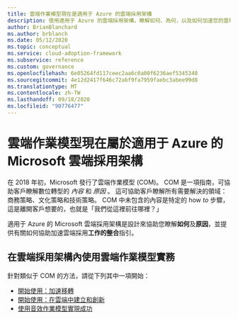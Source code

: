```yaml
---
title: 雲端作業模型現在是適用于 Azure 的雲端採用架構
description: 使用適用于 Azure 的雲端採用架構，瞭解如何、為何，以及如何加速您的雲端採用。
author: BrianBlanchard
ms.author: brblanch
ms.date: 05/12/2020
ms.topic: conceptual
ms.service: cloud-adoption-framework
ms.subservice: reference
ms.custom: governance
ms.openlocfilehash: 6e05264fd117ceec2aa6c0a00f6236aef5345340
ms.sourcegitcommit: 4e12d2417f646c72abf9fa7959faebc3abee99d8
ms.translationtype: MT
ms.contentlocale: zh-TW
ms.lasthandoff: 09/18/2020
ms.locfileid: "90776477"
---
```

<!-- docutune:ignore "Cloud Operating Model" -->

# <a name="cloud-operating-model-is-now-part-of-the-microsoft-cloud-adoption-framework-for-azure"></a>雲端作業模型現在屬於適用于 Azure 的 Microsoft 雲端採用架構

在 2018 年初，Microsoft 發行了雲端作業模型 (COM)。 COM 是一項指南，可協助客戶瞭解數位轉型的 _內容_ 和 _原因_ 。 這可協助客戶瞭解所有需要解決的領域：商務策略、文化策略和技術策略。 COM 中未包含的內容是特定的 how _to_ 步驟，這是離開客戶想要的，也就是「我們從這裡前往哪裡？」

適用于 Azure 的 Microsoft 雲端採用架構是設計來協助您瞭解**如何**及**原因**，並提供有關如何協助加速雲端採用**工作的整合**指引。

## <a name="using-cloud-operating-model-practices-within-the-cloud-adoption-framework"></a>在雲端採用架構內使用雲端作業模型實務

針對類似于 COM 的方法，請從下列其中一項開始：

- [開始使用：加速移轉](../get-started/migrate.md)
- [開始使用：在雲端中建立和創新](../get-started/innovate.md)
- [使用音效作業模型實現成功](../get-started/enable.md)
